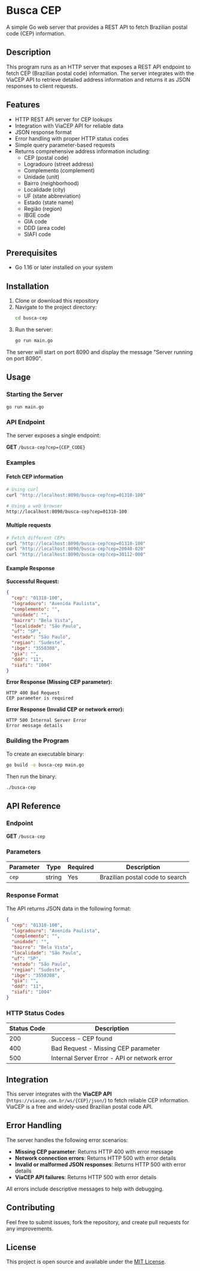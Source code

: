 # Busca CEP

A simple Go web server that provides a REST API to fetch Brazilian postal code (CEP) information.

## Description

This program runs as an HTTP server that exposes a REST API endpoint to fetch CEP (Brazilian postal code) information. The server integrates with the ViaCEP API to retrieve detailed address information and returns it as JSON responses to client requests.

## Features

- HTTP REST API server for CEP lookups
- Integration with ViaCEP API for reliable data
- JSON response format
- Error handling with proper HTTP status codes
- Simple query parameter-based requests
- Returns comprehensive address information including:
  - CEP (postal code)
  - Logradouro (street address)
  - Complemento (complement)
  - Unidade (unit)
  - Bairro (neighborhood)
  - Localidade (city)
  - UF (state abbreviation)
  - Estado (state name)
  - Região (region)
  - IBGE code
  - GIA code
  - DDD (area code)
  - SIAFI code

## Prerequisites

- Go 1.16 or later installed on your system

## Installation

1. Clone or download this repository
2. Navigate to the project directory:
   ```bash
   cd busca-cep
   ```
3. Run the server:
   ```bash
   go run main.go
   ```

The server will start on port 8090 and display the message "Server running on port 8090".

## Usage

### Starting the Server

```bash
go run main.go
```

### API Endpoint

The server exposes a single endpoint:

**GET** `/busca-cep?cep={CEP_CODE}`

### Examples

#### Fetch CEP information

```bash
# Using curl
curl "http://localhost:8090/busca-cep?cep=01310-100"

# Using a web browser
http://localhost:8090/busca-cep?cep=01310-100
```

#### Multiple requests

```bash
# Fetch different CEPs
curl "http://localhost:8090/busca-cep?cep=01310-100"
curl "http://localhost:8090/busca-cep?cep=20040-020"
curl "http://localhost:8090/busca-cep?cep=30112-000"
```

#### Example Response

**Successful Request:**
```json
{
  "cep": "01310-100",
  "logradouro": "Avenida Paulista",
  "complemento": "",
  "unidade": "",
  "bairro": "Bela Vista",
  "localidade": "São Paulo",
  "uf": "SP",
  "estado": "São Paulo",
  "regiao": "Sudeste",
  "ibge": "3550308",
  "gia": "",
  "ddd": "11",
  "siafi": "1004"
}
```

**Error Response (Missing CEP parameter):**
```
HTTP 400 Bad Request
CEP parameter is required
```

**Error Response (Invalid CEP or network error):**
```
HTTP 500 Internal Server Error
Error message details
```

### Building the Program

To create an executable binary:

```bash
go build -o busca-cep main.go
```

Then run the binary:

```bash
./busca-cep
```

## API Reference

### Endpoint

**GET** `/busca-cep`

### Parameters

| Parameter | Type   | Required | Description                    |
|-----------|--------|----------|--------------------------------|
| `cep`     | string | Yes      | Brazilian postal code to search |

### Response Format

The API returns JSON data in the following format:

```json
{
  "cep": "01310-100",
  "logradouro": "Avenida Paulista",
  "complemento": "",
  "unidade": "",
  "bairro": "Bela Vista",
  "localidade": "São Paulo",
  "uf": "SP",
  "estado": "São Paulo",
  "regiao": "Sudeste",
  "ibge": "3550308",
  "gia": "",
  "ddd": "11",
  "siafi": "1004"
}
```

### HTTP Status Codes

| Status Code | Description                    |
|-------------|--------------------------------|
| 200         | Success - CEP found            |
| 400         | Bad Request - Missing CEP parameter |
| 500         | Internal Server Error - API or network error |

## Integration

This server integrates with the **ViaCEP API** (`https://viacep.com.br/ws/{CEP}/json/`) to fetch reliable CEP information. ViaCEP is a free and widely-used Brazilian postal code API.

## Error Handling

The server handles the following error scenarios:

- **Missing CEP parameter**: Returns HTTP 400 with error message
- **Network connection errors**: Returns HTTP 500 with error details
- **Invalid or malformed JSON responses**: Returns HTTP 500 with error details
- **ViaCEP API failures**: Returns HTTP 500 with error details

All errors include descriptive messages to help with debugging.

## Contributing

Feel free to submit issues, fork the repository, and create pull requests for any improvements.

## License

This project is open source and available under the [MIT License](LICENSE).